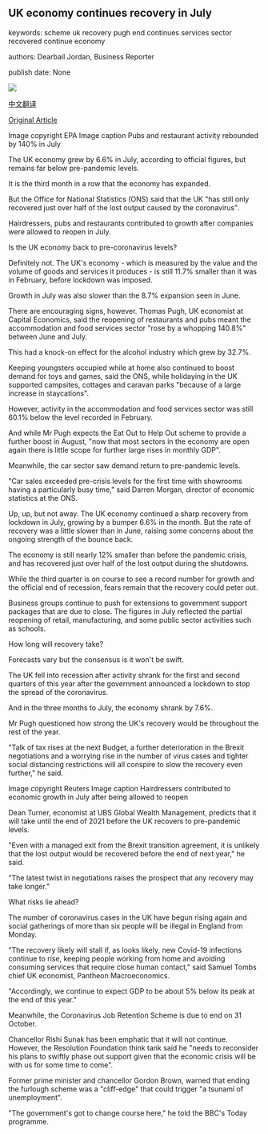## UK economy continues recovery in July

keywords: scheme uk recovery pugh end continues services sector recovered continue economy

authors: Dearbail Jordan, Business Reporter

publish date: None

![](https://ichef.bbci.co.uk/news/1024/branded_news/1218A/production/_114322147_hi062283191.jpg)

[中文翻译](UK%20economy%20continues%20recovery%20in%20July_zh.md)

[Original Article](https://www.bbc.com/news/business-54113948)

Image copyright EPA Image caption Pubs and restaurant activity rebounded by 140% in July

The UK economy grew by 6.6% in July, according to official figures, but remains far below pre-pandemic levels.

It is the third month in a row that the economy has expanded.

But the Office for National Statistics (ONS) said that the UK "has still only recovered just over half of the lost output caused by the coronavirus".

Hairdressers, pubs and restaurants contributed to growth after companies were allowed to reopen in July.

Is the UK economy back to pre-coronavirus levels?

Definitely not. The UK's economy - which is measured by the value and the volume of goods and services it produces - is still 11.7% smaller than it was in February, before lockdown was imposed.

Growth in July was also slower than the 8.7% expansion seen in June.

There are encouraging signs, however. Thomas Pugh, UK economist at Capital Economics, said the reopening of restaurants and pubs meant the accommodation and food services sector "rose by a whopping 140.8%" between June and July.

This had a knock-on effect for the alcohol industry which grew by 32.7%.

Keeping youngsters occupied while at home also continued to boost demand for toys and games, said the ONS, while holidaying in the UK supported campsites, cottages and caravan parks "because of a large increase in staycations".

However, activity in the accommodation and food services sector was still 60.1% below the level recorded in February.

And while Mr Pugh expects the Eat Out to Help Out scheme to provide a further boost in August, "now that most sectors in the economy are open again there is little scope for further large rises in monthly GDP".

Meanwhile, the car sector saw demand return to pre-pandemic levels.

"Car sales exceeded pre-crisis levels for the first time with showrooms having a particularly busy time," said Darren Morgan, director of economic statistics at the ONS.

Up, up, but not away. The UK economy continued a sharp recovery from lockdown in July, growing by a bumper 6.6% in the month. But the rate of recovery was a little slower than in June, raising some concerns about the ongoing strength of the bounce back.

The economy is still nearly 12% smaller than before the pandemic crisis, and has recovered just over half of the lost output during the shutdowns.

While the third quarter is on course to see a record number for growth and the official end of recession, fears remain that the recovery could peter out.

Business groups continue to push for extensions to government support packages that are due to close. The figures in July reflected the partial reopening of retail, manufacturing, and some public sector activities such as schools.

How long will recovery take?

Forecasts vary but the consensus is it won't be swift.

The UK fell into recession after activity shrank for the first and second quarters of this year after the government announced a lockdown to stop the spread of the coronavirus.

And in the three months to July, the economy shrank by 7.6%.

Mr Pugh questioned how strong the UK's recovery would be throughout the rest of the year.

"Talk of tax rises at the next Budget, a further deterioration in the Brexit negotiations and a worrying rise in the number of virus cases and tighter social distancing restrictions will all conspire to slow the recovery even further," he said.

Image copyright Reuters Image caption Hairdressers contributed to economic growth in July after being allowed to reopen

Dean Turner, economist at UBS Global Wealth Management, predicts that it will take until the end of 2021 before the UK recovers to pre-pandemic levels.

"Even with a managed exit from the Brexit transition agreement, it is unlikely that the lost output would be recovered before the end of next year," he said.

"The latest twist in negotiations raises the prospect that any recovery may take longer."

What risks lie ahead?

The number of coronavirus cases in the UK have begun rising again and social gatherings of more than six people will be illegal in England from Monday.

"The recovery likely will stall if, as looks likely, new Covid-19 infections continue to rise, keeping people working from home and avoiding consuming services that require close human contact," said Samuel Tombs chief UK economist, Pantheon Macroeconomics.

"Accordingly, we continue to expect GDP to be about 5% below its peak at the end of this year."

Meanwhile, the Coronavirus Job Retention Scheme is due to end on 31 October.

Chancellor Rishi Sunak has been emphatic that it will not continue. However, the Resolution Foundation think tank said he "needs to reconsider his plans to swiftly phase out support given that the economic crisis will be with us for some time to come".

Former prime minister and chancellor Gordon Brown, warned that ending the furlough scheme was a "cliff-edge" that could trigger "a tsunami of unemployment".

"The government's got to change course here," he told the BBC's Today programme.